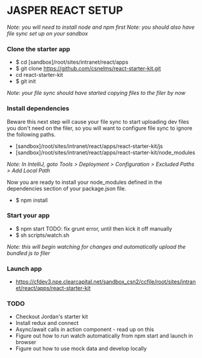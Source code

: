 # JASPER REACT SETUP

*Note: you will need to install node and npm first*
*Note: you should also have file sync set up on your sandbox*

### Clone the starter app
* $ cd [sandbox]/root/sites/intranet/react/apps
* $ git clone https://github.com/csnelms/react-starter-kit.git
* cd react-starter-kit
* $ git init

*Note: your file sync should have started copying files to the filer by now*

### Install dependencies
Beware this next step will cause your file sync to start uploading dev files you don't need on the filer, so you will want to configure file sync to ignore the following paths.
* [sandbox]/root/sites/intranet/react/apps/react-starter-kit/js
* [sandbox]/root/sites/intranet/react/apps/react-starter-kit/node_modules

*Note: In IntelliJ, goto Tools > Deployment > Configuration > Excluded Paths > Add Local Path*

Now you are ready to install your node_modules defined in the dependencies section of your package.json file.
* $ npm install

### Start your app
* $ npm start TODO: fix grunt error, until then kick it off manually
* $ sh scripts/watch.sh

*Note: this will begin watching for changes and automatically upload the bundled js to filer*

### Launch app
* https://cfdev3.npe.clearcapital.net/sandbox_csn2/ccfile/root/sites/intranet/react/apps/react-starter-kit

### TODO
* Checkout Jordan's starter kit
* Install redux and connect
* Async/await calls in action component - read up on this
* Figure out how to run watch automatically from npm start and launch in browser
* Figure out how to use mock data and develop locally





